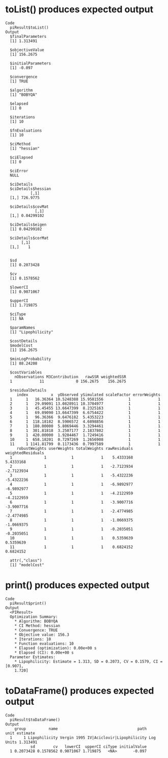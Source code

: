 # toList() produces expected output

    Code
      piResult$toList()
    Output
      $finalParameters
      [1] 1.313491
      
      $objectiveValue
      [1] 156.2675
      
      $initialParameters
      [1] -0.097
      
      $convergence
      [1] TRUE
      
      $algorithm
      [1] "BOBYQA"
      
      $elapsed
      [1] 0
      
      $iterations
      [1] 10
      
      $fnEvaluations
      [1] 10
      
      $ciMethod
      [1] "hessian"
      
      $ciElapsed
      [1] 0
      
      $ciError
      NULL
      
      $ciDetails
      $ciDetails$hessian
               [,1]
      [1,] 726.9775
      
      $ciDetails$covMat
                 [,1]
      [1,] 0.04299102
      
      $ciDetails$eigen
      [1] 0.04299102
      
      $ciDetails$corMat
           [,1]
      [1,]    1
      
      
      $sd
      [1] 0.2073428
      
      $cv
      [1] 0.1578562
      
      $lowerCI
      [1] 0.9071067
      
      $upperCI
      [1] 1.719875
      
      $ciType
      [1] NA
      
      $paramNames
      [1] "Lipophilicity"
      
      $costDetails
      $modelCost
      [1] 156.2675
      
      $minLogProbability
      [1] 88.24208
      
      $costVariables
        nObservations M3Contribution   rawSSR weightedSSR
      1            11              0 156.2675    156.2675
      
      $residualDetails
         index          x  yObserved ySimulated scaleFactor errorWeights
      1      1   16.36364 10.5248388 15.9581556           1            1
      2      1   29.09091 13.0828911 10.3704977           1            1
      3      1   45.45455 13.6647399  8.2325163           1            1
      4      1   69.09090 13.6647399  6.6754422           1            1
      5      1   96.36366  9.6476182  5.4353223           1            1
      6      1  118.18182  8.5906572  4.6898856           1            1
      7      1  180.00000  5.8069446  3.3294461           1            1
      8      1  301.81818  3.2507177  2.1837802           1            1
      9      1  420.00000  1.9284467  1.7249416           1            1
      10     1  658.18201  0.7297269  1.2656908           1            1
      11     1 1141.81799  0.1173436  0.7997589           1            1
         robustWeights userWeights totalWeights rawResiduals weightedResiduals
      1              1           1            1    5.4333168         5.4333168
      2              1           1            1   -2.7123934        -2.7123934
      3              1           1            1   -5.4322236        -5.4322236
      4              1           1            1   -6.9892977        -6.9892977
      5              1           1            1   -4.2122959        -4.2122959
      6              1           1            1   -3.9007716        -3.9007716
      7              1           1            1   -2.4774985        -2.4774985
      8              1           1            1   -1.0669375        -1.0669375
      9              1           1            1   -0.2035051        -0.2035051
      10             1           1            1    0.5359639         0.5359639
      11             1           1            1    0.6824152         0.6824152
      
      attr(,"class")
      [1] "modelCost"
      

# print() produces expected output

    Code
      piResult$print()
    Output
      <PIResult>
      Optimization Summary:
        * Algorithm: BOBYQA
        * CI Method: hessian
        * Convergence: TRUE
        * Objective value: 156.3
        * Iterations: 10
        * Function evaluations: 10
        * Elapsed (optimization): 0.00e+00 s
        * Elapsed (CI): 0.00e+00 s
      Parameter Estimates:
        * Lipophilicity: Estimate = 1.313, SD = 0.2073, CV = 0.1579, CI = [0.9071,
        1.720]

# toDataFrame() produces expected output

    Code
      piResult$toDataFrame()
    Output
        group          name                                   path      unit estimate
      1     1 Lipophilicity Vergin 1995 IV|Aciclovir|Lipophilicity Log Units 1.313491
               sd        cv   lowerCI  upperCI ciType initialValue
      1 0.2073428 0.1578562 0.9071067 1.719875   <NA>       -0.097

